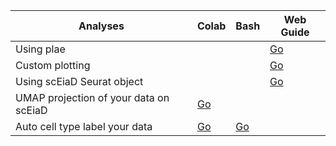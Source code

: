 <!---
NOTE WHEN KNITTING/WHATEVER INTO HTML HAND DELETE EVERYTHING EXCEPT UP TO AND BEYOND <body> /<body> 

PASTE BELOW AT THE TOP

<style>
      th, td {
         padding-top: 5px;
         padding-bottom: 5px;
         padding-left: 20px;
         padding-right: 20px;
      }
</style>

-->

| Analyses | Colab | Bash | Web Guide |
| --------- | ---- | -------- | -------- |
| Using plae |     |         |  [Go](http://plae.nei.nih.gov/plae_analyses.html) |
| Custom plotting |     |    | [Go](http://plae.nei.nih.gov/plae_custom_plotting.html)
| Using scEiaD Seurat object | | | [Go](https://plae.nei.nih.gov/plae_analyses.html#advanced-stuff---analysis-in-r) |
| UMAP projection of your data on scEiaD | [Go](https://colab.research.google.com/github/davemcg/scEiaD/blob/master/colab/Query_scEiaD_with_scVI.ipynb) | | |
| Auto cell type label your data | [Go](https://colab.research.google.com/github/davemcg/scEiaD/blob/master/colab/cell_type_ML_labelling.ipynb) | [Go](https://github.com/davemcg/scEiaD/blob/master/analysis/run_celltype_predictor_on_outside_data.md) | |
